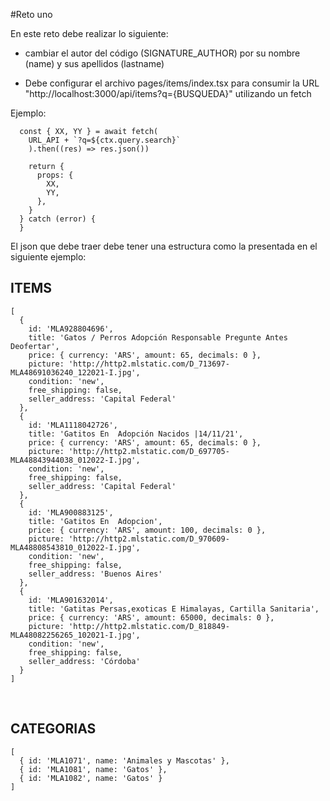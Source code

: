 
#Reto uno

En este reto debe realizar lo siguiente:

 - cambiar el autor del código (SIGNATURE_AUTHOR) por su nombre (name) y sus apellidos (lastname)

 - Debe configurar el archivo pages/items/index.tsx para consumir la URL "http://localhost:3000/api/items?q={BUSQUEDA}" utilizando un fetch
  
  Ejemplo:
````
  const { XX, YY } = await fetch(
    URL_API + `?q=${ctx.query.search}`
    ).then((res) => res.json())
    
    return {
      props: {
        XX,
        YY,
      },
    }
  } catch (error) {
  }
  ````

  El json que debe traer debe tener una estructura como la presentada en el siguiente ejemplo:

 ## ITEMS  

```
[
  {
    id: 'MLA928804696',
    title: 'Gatos / Perros Adopción Responsable Pregunte Antes Deofertar',
    price: { currency: 'ARS', amount: 65, decimals: 0 },
    picture: 'http://http2.mlstatic.com/D_713697-MLA48691036240_122021-I.jpg',
    condition: 'new',
    free_shipping: false,
    seller_address: 'Capital Federal'
  },
  {
    id: 'MLA1118042726',
    title: 'Gatitos En  Adopción Nacidos |14/11/21',
    price: { currency: 'ARS', amount: 65, decimals: 0 },
    picture: 'http://http2.mlstatic.com/D_697705-MLA48843944038_012022-I.jpg',
    condition: 'new',
    free_shipping: false,
    seller_address: 'Capital Federal'
  },
  {
    id: 'MLA900883125',
    title: 'Gatitos En  Adopcion',
    price: { currency: 'ARS', amount: 100, decimals: 0 },
    picture: 'http://http2.mlstatic.com/D_970609-MLA48808543810_012022-I.jpg',
    condition: 'new',
    free_shipping: false,
    seller_address: 'Buenos Aires'
  },
  {
    id: 'MLA901632014',
    title: 'Gatitas Persas,exoticas E Himalayas, Cartilla Sanitaria',
    price: { currency: 'ARS', amount: 65000, decimals: 0 },
    picture: 'http://http2.mlstatic.com/D_818849-MLA48082256265_102021-I.jpg',
    condition: 'new',
    free_shipping: false,
    seller_address: 'Córdoba'
  }
] 
```

</BR>

##  CATEGORIAS 

```
[
  { id: 'MLA1071', name: 'Animales y Mascotas' },
  { id: 'MLA1081', name: 'Gatos' },
  { id: 'MLA1082', name: 'Gatos' }
]
```